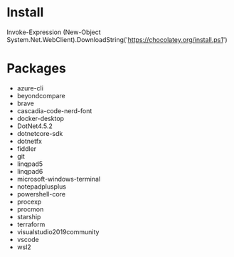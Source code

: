 # Install

Invoke-Expression (New-Object System.Net.WebClient).DownloadString('https://chocolatey.org/install.ps1')

# Packages

- azure-cli
- beyondcompare
- brave
- cascadia-code-nerd-font
- docker-desktop
- DotNet4.5.2
- dotnetcore-sdk
- dotnetfx
- fiddler
- git
- linqpad5
- linqpad6
- microsoft-windows-terminal
- notepadplusplus
- powershell-core
- procexp
- procmon
- starship
- terraform
- visualstudio2019community
- vscode
- wsl2

